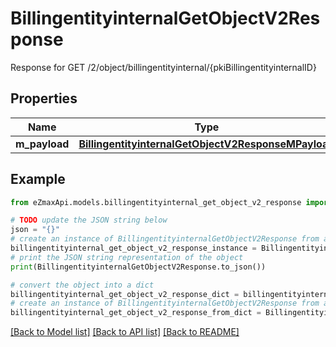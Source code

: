 # BillingentityinternalGetObjectV2Response

Response for GET /2/object/billingentityinternal/{pkiBillingentityinternalID}

## Properties

Name | Type | Description | Notes
------------ | ------------- | ------------- | -------------
**m_payload** | [**BillingentityinternalGetObjectV2ResponseMPayload**](BillingentityinternalGetObjectV2ResponseMPayload.md) |  | 

## Example

```python
from eZmaxApi.models.billingentityinternal_get_object_v2_response import BillingentityinternalGetObjectV2Response

# TODO update the JSON string below
json = "{}"
# create an instance of BillingentityinternalGetObjectV2Response from a JSON string
billingentityinternal_get_object_v2_response_instance = BillingentityinternalGetObjectV2Response.from_json(json)
# print the JSON string representation of the object
print(BillingentityinternalGetObjectV2Response.to_json())

# convert the object into a dict
billingentityinternal_get_object_v2_response_dict = billingentityinternal_get_object_v2_response_instance.to_dict()
# create an instance of BillingentityinternalGetObjectV2Response from a dict
billingentityinternal_get_object_v2_response_from_dict = BillingentityinternalGetObjectV2Response.from_dict(billingentityinternal_get_object_v2_response_dict)
```
[[Back to Model list]](../README.md#documentation-for-models) [[Back to API list]](../README.md#documentation-for-api-endpoints) [[Back to README]](../README.md)


